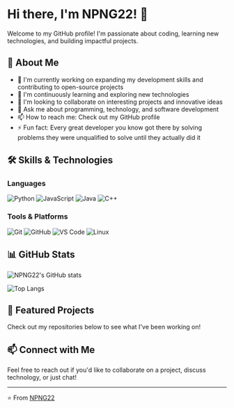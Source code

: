 # Hi there, I'm NPNG22! 👋

Welcome to my GitHub profile! I'm passionate about coding, learning new technologies, and building impactful projects.

## 🚀 About Me

- 🔭 I'm currently working on expanding my development skills and contributing to open-source projects
- 🌱 I'm continuously learning and exploring new technologies
- 👯 I'm looking to collaborate on interesting projects and innovative ideas
- 💬 Ask me about programming, technology, and software development
- 📫 How to reach me: Check out my GitHub profile
- ⚡ Fun fact: Every great developer you know got there by solving problems they were unqualified to solve until they actually did it

## 🛠️ Skills & Technologies

### Languages
![Python](https://img.shields.io/badge/-Python-3776AB?style=flat-square&logo=python&logoColor=white)
![JavaScript](https://img.shields.io/badge/-JavaScript-F7DF1E?style=flat-square&logo=javascript&logoColor=black)
![Java](https://img.shields.io/badge/-Java-007396?style=flat-square&logo=java&logoColor=white)
![C++](https://img.shields.io/badge/-C++-00599C?style=flat-square&logo=c%2B%2B&logoColor=white)

### Tools & Platforms
![Git](https://img.shields.io/badge/-Git-F05032?style=flat-square&logo=git&logoColor=white)
![GitHub](https://img.shields.io/badge/-GitHub-181717?style=flat-square&logo=github&logoColor=white)
![VS Code](https://img.shields.io/badge/-VS%20Code-007ACC?style=flat-square&logo=visual-studio-code&logoColor=white)
![Linux](https://img.shields.io/badge/-Linux-FCC624?style=flat-square&logo=linux&logoColor=black)

## 📊 GitHub Stats

![NPNG22's GitHub stats](https://github-readme-stats.vercel.app/api?username=NPNG22&show_icons=true&theme=radical)

![Top Langs](https://github-readme-stats.vercel.app/api/top-langs/?username=NPNG22&layout=compact&theme=radical)

## 🌟 Featured Projects

Check out my repositories below to see what I've been working on!

## 📫 Connect with Me

Feel free to reach out if you'd like to collaborate on a project, discuss technology, or just chat!

---

⭐️ From [NPNG22](https://github.com/NPNG22)
